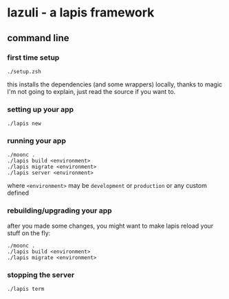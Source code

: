 # lazuli - a lapis framework
## command line
### first time setup

    ./setup.zsh

this installs the dependencies (and some wrappers) locally, thanks to magic I'm not going to explain, just read the source if you want to.

### setting up your app

    ./lapis new

### running your app

    ./moonc .
    ./lapis build <environment>
    ./lapis migrate <environment>
    ./lapis server <environment>

where `<environment>` may be `development` or `production` or any custom defined

### rebuilding/upgrading your app

after you made some changes, you might want to make lapis reload your stuff on the fly:

    ./moonc .
    ./lapis build <environment>
    ./lapis migrate <environment>

### stopping the server

    ./lapis term

